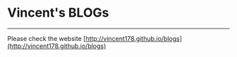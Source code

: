# Vincent's BLOGs
---

Please check the website [http://vincent178.github.io/blogs](http://vincent178.github.io/blogs)

